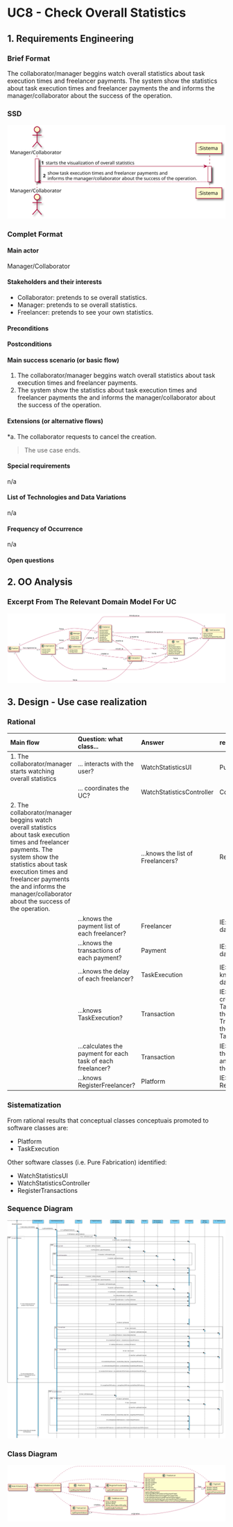 # UC8 - Check Overall Statistics

## 1. Requirements Engineering

### Brief Format

The collaborator/manager beggins watch overall statistics about task execution times and freelancer payments. The system show the statistics about task execution times and freelancer payments the and informs the manager/collaborator about the success of the operation.

### SSD
![UC8_SSD.svg](UC8_SSD.svg)


### Complet Format

#### Main actor

Manager/Collaborator

#### Stakeholders and their interests
* Collaborator: pretends to se overall statistics.
* Manager: pretends to se overall statistics.
* Freelancer: pretends to see your own statistics.

#### Preconditions

#### Postconditions

#### Main success scenario (or basic flow)

1. The collaborator/manager beggins watch overall statistics about task execution times and freelancer payments.
2. The system show the statistics about task execution times and freelancer payments the and informs the manager/collaborator about the success of the operation.


#### Extensions (or alternative flows)

*a. The collaborator requests to cancel the creation.

> The use case ends.
	
#### Special requirements
n/a

#### List of Technologies and Data Variations
n/a

#### Frequency of Occurrence
n/a

#### Open questions

## 2. OO Analysis

### Excerpt From The Relevant Domain Model For UC

![UC8_MD.svg](UC8_MD.svg)


## 3. Design - Use case realization

### Rational

| Main flow | Question: what class... | Answer | reason |
|:--------------  |:---------------------- |:----------|:---------------------------- |
|1. The collaborator/manager starts watching overall statistics|... interacts with the user?| WatchStatisticsUI |Pure Fabrication|
| |... coordinates the UC?|  WatchStatisticsController |Controller|
|2. The collaborator/manager beggins watch overall statistics about task execution times and freelancer payments. The system show the statistics about task execution times and freelancer payments the and informs the manager/collaborator about the success of the operation.||...knows the list of Freelancers? | RegisterFreelancer | HC+LC |
| |...knows the payment list of each freelancer? | Freelancer | IE: has its own data |
| |...knows the transactions of each payment? | Payment | IE: has its own data |
| |...knows the delay of each freelancer? | TaskExecution | IE: TaskExecution knows its own data | 
| | ...knows TaskExecution? | Transaction | IE: Transaction created TaskExecution, therefore Transaction knows the data about TaskExecution |
| | ...calculates the payment for each task of each freelancer? | Transaction | IE: Transaction has the cost per hour and the time that the task took.|
| |...knows RegisterFreelancer? | Platform | IE: Platform has RegisterFreelancer | 
             

### Sistematization ##

 From rational results that conceptual classes  conceptuais promoted to software classes are:

 * Platform
 * TaskExecution


Other software classes (i.e. Pure Fabrication) identified:  

 * WatchStatisticsUI  
 * WatchStatisticsController
 * RegisterTransactions


###	Sequence Diagram

![UC8_SD.svg](UC8_SD.png)



###	Class Diagram

![UC8_CD.svg](UC8_CD.png)

